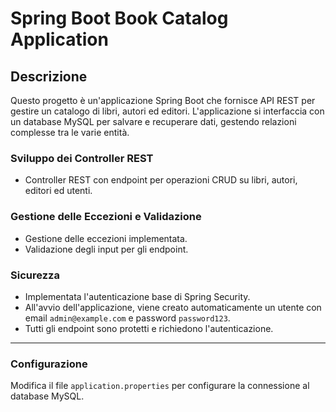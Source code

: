 # Spring Boot Book Catalog Application

## Descrizione
Questo progetto è un'applicazione Spring Boot che fornisce API REST per gestire un catalogo di libri, autori ed editori. L'applicazione si interfaccia con un database MySQL per salvare e recuperare dati, gestendo relazioni complesse tra le varie entità.

### Sviluppo dei Controller REST
- Controller REST con endpoint per operazioni CRUD su libri, autori, editori ed utenti.

### Gestione delle Eccezioni e Validazione
- Gestione delle eccezioni implementata.
- Validazione degli input per gli endpoint.

### Sicurezza
- Implementata l'autenticazione base di Spring Security.
- All'avvio dell'applicazione, viene creato automaticamente un utente con email `admin@example.com` e password `password123`.
- Tutti gli endpoint sono protetti e richiedono l'autenticazione.

---

### Configurazione
Modifica il file `application.properties` per configurare la connessione al database MySQL.
